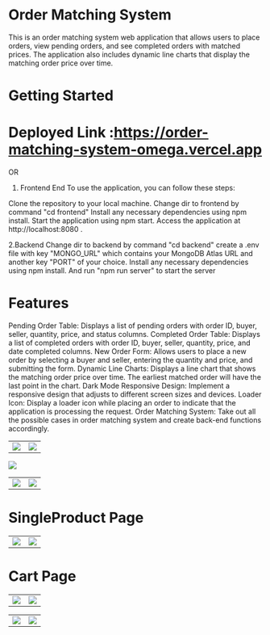 
 # Order Matching System
This is an order matching system web application that allows users to place orders, view pending orders, and see completed orders with matched prices. The application also includes dynamic line charts that display the matching order price over time.

 # Getting Started

 # Deployed Link :https://order-matching-system-omega.vercel.app
 OR

 1. Frontend End
 To use the application, you can follow these steps:

 Clone the repository to your local machine.
 Change dir to frontend by command "cd frontend"
 Install any necessary dependencies using npm install.
 Start the application using npm start.
 Access the application at http://localhost:8080 .

 2.Backend 
  Change dir to backend by command "cd backend"
  create a .env file with key "MONGO_URL" which contains your MongoDB Atlas URL and another key "PORT" of your choice.
   Install any necessary dependencies using npm install.
   And run "npm run server" to start the server


# Features
Pending Order Table: Displays a list of pending orders with order ID, buyer, seller, quantity, price, and status columns.
Completed Order Table: Displays a list of completed orders with order ID, buyer, seller, quantity, price, and date completed columns.
New Order Form: Allows users to place a new order by selecting a buyer and seller, entering the quantity and price, and submitting the form.
Dynamic Line Charts: Displays a line chart that shows the matching order price over time. The earliest matched order will have the last point in the chart.
Dark Mode 
Responsive Design: Implement a responsive design that adjusts to different screen sizes and devices.
Loader Icon: Display a loader icon while placing an order to indicate that the application is processing the request.
Order Matching System: Take out all the possible cases in order matching system and create back-end functions accordingly.


<table>
  <tr>
    <td valign="top"><img src="https://res.cloudinary.com/dq674z2lp/image/upload/v1682970518/desktop-1_valny0.png"/></td>
    <td valign="top"><img src="https://res.cloudinary.com/dq674z2lp/image/upload/v1682970516/mobile_13_ixhesh.png"/></td>
  </tr>
</table>





<img src="https://res.cloudinary.com/dq674z2lp/image/upload/v1680457612/product-pc_wajkje.png"/>




<p align="center" width="100%">
<table>
  <tr>
    <td valign="top"><img src="https://res.cloudinary.com/dq674z2lp/image/upload/v1682970518/mobile_10_xkgsec.png"/></td>
    <td valign="top"><img src="https://res.cloudinary.com/dq674z2lp/image/upload/v1682970516/mobile_16_ee5vjk.png"/></td>
  </tr>
</table>
</p>



# SingleProduct Page
<table>
  <tr>
    <td valign="top"><img src="https://res.cloudinary.com/dq674z2lp/image/upload/v1682970518/mobile_11_cfx7fa.png"/></td>
    <td valign="top"><img src="https://res.cloudinary.com/dq674z2lp/image/upload/v1682970516/mobile_17_b1xiu0.png"/></td>
  </tr>
</table>


# Cart Page
<table>
  <tr>
    <td valign="top"><img src="https://res.cloudinary.com/dq674z2lp/image/upload/v1682970518/mobile_12_wdaki4.png"/></td>
    <td valign="top"><img src="https://res.cloudinary.com/dq674z2lp/image/upload/v1682970516/mobile_18_kp2k31.png"/></td>
  </tr>
</table>


<table>
  <tr>
    <td valign="top"><img src="https://res.cloudinary.com/dq674z2lp/image/upload/v1682970516/mobile_18_kp2k31.png"/></td>
    <td valign="top"><img src="https://res.cloudinary.com/dq674z2lp/image/upload/v1682970516/mobile_15_u9so1h.png"/></td>
  </tr>
</table>


